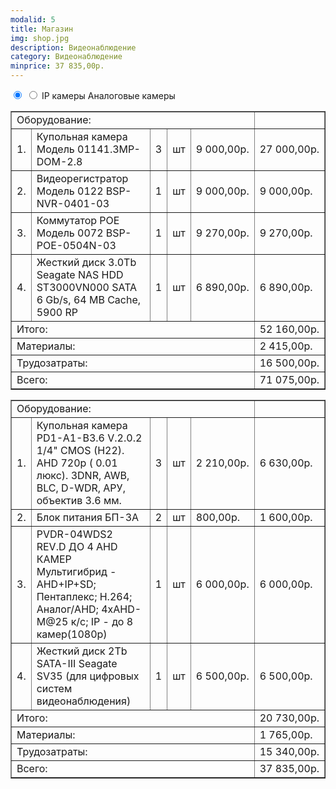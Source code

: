 ```yaml
---
modalid: 5
title: Магазин
img: shop.jpg
description: Видеонаблюдение
category: Видеонаблюдение
minprice: 37 835,00р.
---
```


<section class="tabs">
    <input id="tab_9" type="radio" name="tab5" checked="checked"/>
    <input id="tab_10" type="radio" name="tab5"/>
    <label for="tab_9" id="tab_l9">IP камеры</label>
    <label for="tab_10" id="tab_l10">Аналоговые камеры</label>
    <div style="clear:both"></div>
    <div class="tabs_cont">
        <div id="tab_c9">
            <table class="price" border="1">
                <tr class="result"><td colspan="5" align="left">Оборудование:</td><td></td></tr>
                <tr><td>1.</td><td>Купольная камера Модель 01141.3MP-DOM-2.8</td><td>3</td><td>шт</td><td>9 000,00р.</td><td>27 000,00р.</td></tr>
                <tr><td>2.</td><td>Видеорегистратор Модель 0122 BSP-NVR-0401-03</td><td>1</td><td>шт</td><td>9 000,00р.</td><td>9 000,00р.</td></tr>
                <tr><td>3.</td><td>Коммутатор POE Модель 0072 BSP-POE-0504N-03</td><td>1</td><td>шт</td><td>9 270,00р.</td><td>9 270,00р.</td></tr>
                <tr><td>4.</td><td>Жесткий диск 3.0Tb Seagate NAS HDD ST3000VN000 SATA 6 Gb/s, 64 MB Cache, 5900 RP</td><td>1</td><td>шт</td><td>6 890,00р.</td><td>6 890,00р.</td></tr>
                <tr class="result"><td colspan="5" align="left">Итого:</td><td>52 160,00р.</td></tr>
                <tr class="result"><td colspan="5" align="left">Материалы:</td><td>2 415,00р.</td></tr>
                <tr class="result"><td colspan="5" align="left">Трудозатраты:</td><td>16 500,00р.</td></tr>
                <tr class="result sum"><td colspan="5" align="left">Всего:</td><td>71 075,00р.</td></tr>
            </table>
        </div>
        <div id="tab_c10">
            <table class="price" border="1">
                <tr class="result"><td colspan="5" align="left">Оборудование:</td><td></td></tr>
                <tr><td>1.</td><td>Купольная камера PD1-A1-B3.6 V.2.0.2 1/4" CMOS (H22).  АHD 720p ( 0.01 люкс). 3DNR, AWB, BLC, D-WDR, АРУ, объектив 3.6 мм.</td><td>3</td><td>шт</td><td>2 210,00р.</td><td>6 630,00р.</td></tr>
                <tr><td>2.</td><td>Блок питания БП-3А</td><td>2</td><td>шт</td><td>800,00р.</td><td>1 600,00р.</td></tr>
                <tr><td>3.</td><td>PVDR-04WDS2 REV.D ДО 4 AHD КАМЕР Мультигибрид - AHD+IP+SD; Пентаплекс; H.264; Аналог/AHD;  4xAHD-M@25 к/с; IP - до 8 камер(1080р)</td><td>1</td><td>шт</td><td>6 000,00р.</td><td>6 000,00р.</td></tr>
                <tr><td>4.</td><td>Жесткий диск 2Tb SATA-III Seagate SV35 (для цифровых систем видеонаблюдения)</td><td>1</td><td>шт</td><td>6 500,00р.</td><td>6 500,00р.</td></tr>
                <tr class="result"><td colspan="5" align="left">Итого:</td><td>20 730,00р.</td></tr>
                <tr class="result"><td colspan="5" align="left">Материалы:</td><td>1 765,00р.</td></tr>
                <tr class="result"><td colspan="5" align="left">Трудозатраты:</td><td>15 340,00р.</td></tr>
                <tr class="result sum"><td colspan="5" align="left">Всего:</td><td>37 835,00р.</td></tr>
            </table>
        </div>
    </div>
</section>
